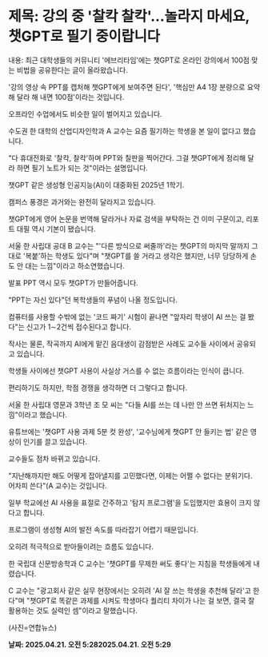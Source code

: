 # **제목: 강의 중 '찰칵 찰칵'…놀라지 마세요, 챗GPT로 필기 중이랍니다**

  내용: 최근 대학생들의 커뮤니티 '에브리타임'에는 챗GPT로 온라인 강의에서 100점 맞는 비법을 공유한다는 글이 올라왔습니다.

'강의 영상 속 PPT를 캡처해 챗GPT에게 보여주면 된다', '핵심만 A4 1장 분량으로 요약해 달라 해 내면 100점'이라는 것입니다.

오프라인 수업에서도 비슷한 일이 벌어지고 있습니다.

수도권 한 대학의 산업디자인학과 A 교수는 요즘 필기하는 학생을 본 일이 없다고 했습니다.

"다 휴대전화로 '찰칵, 찰칵'하며 PPT와 칠판을 찍어간다. 그걸 챗GPT에게 정리해 달라 하면 필기 노트가 되는 것"이라는 설명입니다.

챗GPT 같은 생성형 인공지능(AI)이 대중화된 2025년 1학기.

캠퍼스 풍경은 과거와는 완전히 달라지고 있습니다.

챗GPT에게 영어 논문을 번역해 달라거나 자료 검색을 부탁하는 건 이미 구문이고, 리포트 대필 역시 기본이 됐습니다.

서울 한 사립대 공대 B 교수는 "'다른 방식으로 써줄까'라는 챗GPT의 마지막 말까지 그대로 '복붙'하는 학생도 있다"며 "챗GPT를 쓸 거라고 생각은 했지만, 너무 당당하게 손도 안 대는 느낌"이라고 하소연했습니다.

발표 PPT 역시 모두 챗GPT가 만들어줍니다.

"PPT는 자신 있다"던 복학생들의 푸념이 나올 정도입니다.

컴퓨터를 사용할 수밖에 없는 '코드 짜기' 시험이 끝나면 "앞자리 학생이 AI 쓰는 걸 봤다"는 신고가 1∼2건씩 접수된다고 합니다.

작사는 물론, 작곡까지 AI에게 맡긴 음대생이 감점받은 사례도 교수들 사이에서 공유되고 있습니다.

학생들 사이에선 챗GPT 사용이 사실상 거스를 수 없는 흐름이라는 인식이 큽니다.

편리하기도 하지만, 학점 경쟁을 생각하면 더 그렇다고 합니다.

서울 한 사립대 영문과 3학년 조 모 씨는 "다들 AI를 쓰는 데 나만 안 쓰면 뒤처지는 느낌"이라고 했습니다.

유튜브에는 '챗GPT 사용 과제 5분 컷 완성', '교수님에게 챗GPT 안 들키는 법' 같은 영상이 인기를 끌고 있습니다.

교수들도 점차 바뀌고 있습니다.

"지난해까지만 해도 어떻게 잡아낼지를 고민했다면, 이제는 어쩔 수 없다는 분위기다. 어차피 쓴다"(A 교수)는 것입니다.

일부 학교에선 AI 사용을 표절로 간주하고 '탐지 프로그램'을 도입했지만 효용이 크지 않다고 합니다.

프로그램이 생성형 AI의 발전 속도를 따라잡기 어렵기 때문입니다.

오히려 적극적으로 받아들이려는 흐름도 있습니다.

한 국립대 신문방송학과 C 교수는 '챗GPT를 무제한 써도 좋다'는 지침을 학생들에게 내렸습니다.

C 교수는 "광고회사 같은 실무 현장에서는 오히려 'AI 잘 쓰는 학생을 추천해 달라'고 한다"며 "챗GPT로 똑같은 과제를 시켜도 학생마다 퀄리티 차이가 나는 걸 보면, 결국 잘 활용하는 것도 실력인 셈"이라고 말했습니다.

(사진=연합뉴스)

  **날짜: 2025.04.21. 오전 5:282025.04.21. 오전 5:29**